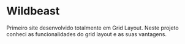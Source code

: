 # Wildbeast
Primeiro site desenvolvido totalmente em Grid Layout.
Neste projeto conheci as funcionalidades do grid layout e as suas vantagens.

